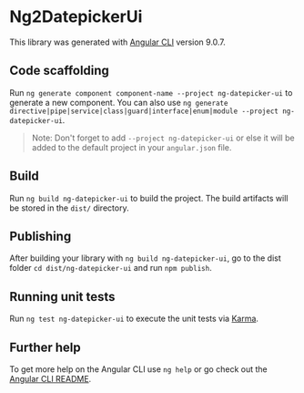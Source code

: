 # Ng2DatepickerUi

This library was generated with [Angular CLI](https://github.com/angular/angular-cli) version 9.0.7.

## Code scaffolding

Run `ng generate component component-name --project ng-datepicker-ui` to generate a new component. You can also use `ng generate directive|pipe|service|class|guard|interface|enum|module --project ng-datepicker-ui`.
> Note: Don't forget to add `--project ng-datepicker-ui` or else it will be added to the default project in your `angular.json` file. 

## Build

Run `ng build ng-datepicker-ui` to build the project. The build artifacts will be stored in the `dist/` directory.

## Publishing

After building your library with `ng build ng-datepicker-ui`, go to the dist folder `cd dist/ng-datepicker-ui` and run `npm publish`.

## Running unit tests

Run `ng test ng-datepicker-ui` to execute the unit tests via [Karma](https://karma-runner.github.io).

## Further help

To get more help on the Angular CLI use `ng help` or go check out the [Angular CLI README](https://github.com/angular/angular-cli/blob/master/README.md).
